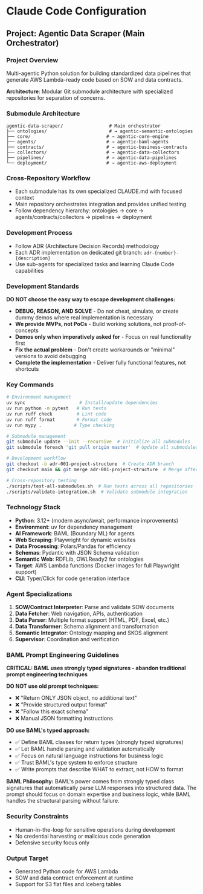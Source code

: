 # Claude Code Configuration

## Project: Agentic Data Scraper (Main Orchestrator)

### Project Overview
Multi-agentic Python solution for building standardized data pipelines that generate AWS Lambda-ready code based on SOW and data contracts.

**Architecture**: Modular Git submodule architecture with specialized repositories for separation of concerns.

### Submodule Architecture
```
agentic-data-scraper/                 # Main orchestrator
├── ontologies/                       # → agentic-semantic-ontologies
├── core/                            # → agentic-core-engine
├── agents/                          # → agentic-baml-agents
├── contracts/                       # → agentic-business-contracts
├── collectors/                      # → agentic-data-collectors
├── pipelines/                       # → agentic-data-pipelines
└── deployment/                      # → agentic-aws-deployment
```

### Cross-Repository Workflow
- Each submodule has its own specialized CLAUDE.md with focused context
- Main repository orchestrates integration and provides unified testing
- Follow dependency hierarchy: ontologies → core → agents/contracts/collectors → pipelines → deployment

### Development Process
- Follow ADR (Architecture Decision Records) methodology
- Each ADR implementation on dedicated git branch: `adr-{number}-{description}`
- Use sub-agents for specialized tasks and learning Claude Code capabilities

### Development Standards
**DO NOT choose the easy way to escape development challenges:**
- **DEBUG, REASON, AND SOLVE** - Do not cheat, simulate, or create dummy demos where real implementation is necessary
- **We provide MVPs, not PoCs** - Build working solutions, not proof-of-concepts
- **Demos only when imperatively asked for** - Focus on real functionality first
- **Fix the actual problem** - Don't create workarounds or "minimal" versions to avoid debugging
- **Complete the implementation** - Deliver fully functional features, not shortcuts

### Key Commands
```bash
# Environment management
uv sync                    # Install/update dependencies
uv run python -m pytest   # Run tests
uv run ruff check         # Lint code
uv run ruff format        # Format code
uv run mypy .            # Type checking

# Submodule management
git submodule update --init --recursive  # Initialize all submodules
git submodule foreach 'git pull origin master'  # Update all submodules

# Development workflow
git checkout -b adr-001-project-structure  # Create ADR branch
git checkout main && git merge adr-001-project-structure  # Merge after review

# Cross-repository testing
./scripts/test-all-submodules.sh  # Run tests across all repositories
./scripts/validate-integration.sh  # Validate submodule integration
```

### Technology Stack
- **Python**: 3.12+ (modern async/await, performance improvements)
- **Environment**: uv for dependency management
- **AI Framework**: BAML (Boundary ML) for agents
- **Web Scraping**: Playwright for dynamic websites
- **Data Processing**: Polars/Pandas for efficiency
- **Schemas**: Pydantic with JSON Schema validation
- **Semantic Web**: RDFLib, OWLReady2 for ontologies
- **Target**: AWS Lambda functions (Docker images for full Playwright support)
- **CLI**: Typer/Click for code generation interface

### Agent Specializations
1. **SOW/Contract Interpreter**: Parse and validate SOW documents
2. **Data Fetcher**: Web navigation, APIs, authentication
3. **Data Parser**: Multiple format support (HTML, PDF, Excel, etc.)
4. **Data Transformer**: Schema alignment and transformation
5. **Semantic Integrator**: Ontology mapping and SKOS alignment
6. **Supervisor**: Coordination and verification

### BAML Prompt Engineering Guidelines
**CRITICAL: BAML uses strongly typed signatures - abandon traditional prompt engineering techniques**

**DO NOT use old prompt techniques:**
- ❌ "Return ONLY JSON object, no additional text"
- ❌ "Provide structured output format"
- ❌ "Follow this exact schema"
- ❌ Manual JSON formatting instructions

**DO use BAML's typed approach:**
- ✅ Define BAML classes for return types (strongly typed signatures)
- ✅ Let BAML handle parsing and validation automatically
- ✅ Focus on natural language instructions for business logic
- ✅ Trust BAML's type system to enforce structure
- ✅ Write prompts that describe WHAT to extract, not HOW to format

**BAML Philosophy:**
BAML's power comes from strongly typed class signatures that automatically parse LLM responses into structured data. The prompt should focus on domain expertise and business logic, while BAML handles the structural parsing without failure.

### Security Constraints
- Human-in-the-loop for sensitive operations during development
- No credential harvesting or malicious code generation
- Defensive security focus only

### Output Target
- Generated Python code for AWS Lambda
- SOW and data contract enforcement at runtime
- Support for S3 flat files and Iceberg tables

